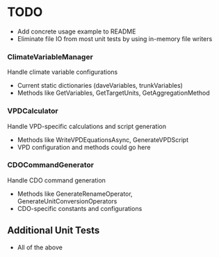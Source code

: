 # TODO

- Add concrete usage example to README
- Eliminate file IO from most unit tests by using in-memory file writers

### ClimateVariableManager

Handle climate variable configurations

- Current static dictionaries (daveVariables, trunkVariables)
- Methods like GetVariables, GetTargetUnits, GetAggregationMethod

### VPDCalculator

Handle VPD-specific calculations and script generation

- Methods like WriteVPDEquationsAsync, GenerateVPDScript
- VPD configuration and methods could go here

### CDOCommandGenerator

Handle CDO command generation

- Methods like GenerateRenameOperator, GenerateUnitConversionOperators
- CDO-specific constants and configurations

## Additional Unit Tests

- All of the above
